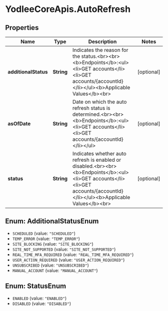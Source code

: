# YodleeCoreApis.AutoRefresh

## Properties
Name | Type | Description | Notes
------------ | ------------- | ------------- | -------------
**additionalStatus** | **String** | Indicates the reason for the status.&lt;br&gt;&lt;br&gt;&lt;b&gt;Endpoints&lt;/b&gt;:&lt;ul&gt;&lt;li&gt;GET accounts&lt;/li&gt;&lt;li&gt;GET accounts/{accountId}&lt;/li&gt;&lt;/ul&gt;&lt;b&gt;Applicable Values&lt;/b&gt;&lt;br&gt; | [optional] 
**asOfDate** | **String** | Date on which the auto refresh status is determined.&lt;br&gt;&lt;br&gt;&lt;b&gt;Endpoints&lt;/b&gt;:&lt;ul&gt;&lt;li&gt;GET accounts&lt;/li&gt;&lt;li&gt;GET accounts/{accountId}&lt;/li&gt;&lt;/ul&gt; | [optional] 
**status** | **String** | Indicates whether auto refresh is enabled or disabled.&lt;br&gt;&lt;br&gt;&lt;b&gt;Endpoints&lt;/b&gt;:&lt;ul&gt;&lt;li&gt;GET accounts&lt;/li&gt;&lt;li&gt;GET accounts/{accountId}&lt;/li&gt;&lt;/ul&gt;&lt;b&gt;Applicable Values&lt;/b&gt;&lt;br&gt; | [optional] 

<a name="AdditionalStatusEnum"></a>
## Enum: AdditionalStatusEnum

* `SCHEDULED` (value: `"SCHEDULED"`)
* `TEMP_ERROR` (value: `"TEMP_ERROR"`)
* `SITE_BLOCKING` (value: `"SITE_BLOCKING"`)
* `SITE_NOT_SUPPORTED` (value: `"SITE_NOT_SUPPORTED"`)
* `REAL_TIME_MFA_REQUIRED` (value: `"REAL_TIME_MFA_REQUIRED"`)
* `USER_ACTION_REQUIRED` (value: `"USER_ACTION_REQUIRED"`)
* `UNSUBSCRIBED` (value: `"UNSUBSCRIBED"`)
* `MANUAL_ACCOUNT` (value: `"MANUAL_ACCOUNT"`)


<a name="StatusEnum"></a>
## Enum: StatusEnum

* `ENABLED` (value: `"ENABLED"`)
* `DISABLED` (value: `"DISABLED"`)

